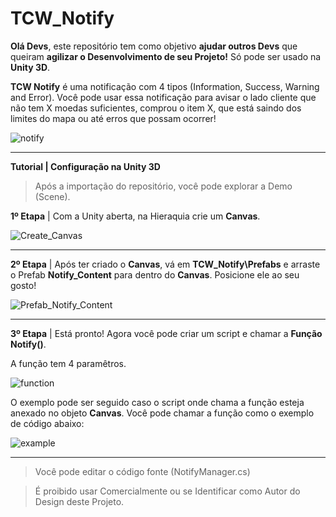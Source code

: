 # TCW_Notify

<b>Olá Devs</b>, este repositório tem como objetivo <b>ajudar outros Devs</b> que queiram <b>agilizar o Desenvolvimento de seu Projeto!</b>
Só pode ser usado na <b>Unity 3D</b>.

<b>TCW Notify</b> é uma notificação com 4 tipos (Information, Success, Warning and Error). Você pode usar essa notificação para avisar o lado cliente que não tem 
X moedas suficientes, comprou o item X, que está saindo 
dos limites do mapa ou até erros que possam ocorrer!

![notify](https://user-images.githubusercontent.com/100330702/205413863-30ad7dd3-18eb-43a3-81bf-b78e28b62f70.png)

---

<b>Tutorial | Configuração na Unity 3D</b>

> Após a importação do repositório, você pode explorar a Demo (Scene).

<b>1º Etapa</b> | 
Com a Unity aberta, na Hieraquia crie um <b>Canvas</b>.

![Create_Canvas](https://user-images.githubusercontent.com/100330702/205410569-fe3e9437-b2c9-4f2d-9d63-c3401e9657b3.png)

---

<b>2º Etapa</b> | 
Após ter criado o <b>Canvas</b>, vá em <b>TCW_Notify\Prefabs</b> e arraste o Prefab <b>Notify_Content</b> para dentro do <b>Canvas</b>. 
Posicione ele ao seu gosto!

![Prefab_Notify_Content](https://user-images.githubusercontent.com/100330702/205410956-d4eb79e3-0cd1-4f77-8e8f-726fdc285445.png)

---

<b> 3º Etapa</b> | 
Está pronto! Agora você pode criar um script e chamar a <b>Função Notify()</b>. 

A função tem 4 paramêtros.

![function](https://user-images.githubusercontent.com/100330702/205413377-5fa0f463-ec10-4efb-8e00-6ce118633a40.png)

O exemplo pode ser seguido caso o script onde chama a função esteja anexado no objeto <b>Canvas</b>.
Você pode chamar a função como o exemplo de código abaixo:

![example](https://user-images.githubusercontent.com/100330702/205413533-276e5beb-8ba6-4591-8d54-3a0f11165ed7.png)

---

> Você pode editar o código fonte (NotifyManager.cs)

> É proibido usar Comercialmente ou se Identificar como Autor do Design deste Projeto.

